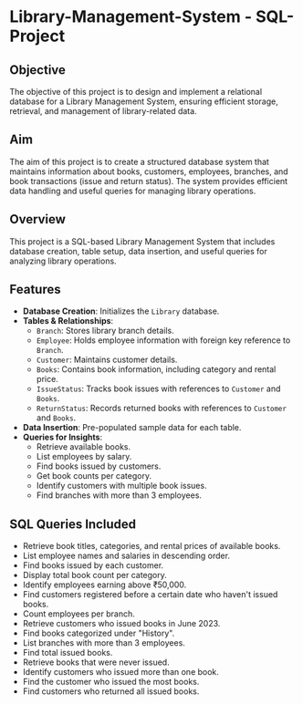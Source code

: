# Library-Management-System - SQL-Project

## Objective
The objective of this project is to design and implement a relational database for a Library Management System, ensuring efficient storage, retrieval, and management of library-related data.

## Aim
The aim of this project is to create a structured database system that maintains information about books, customers, employees, branches, and book transactions (issue and return status). The system provides efficient data handling and useful queries for managing library operations.

## Overview
This project is a SQL-based Library Management System that includes database creation, table setup, data insertion, and useful queries for analyzing library operations.

## Features
- **Database Creation**: Initializes the `Library` database.
- **Tables & Relationships**:
  - `Branch`: Stores library branch details.
  - `Employee`: Holds employee information with foreign key reference to `Branch`.
  - `Customer`: Maintains customer details.
  - `Books`: Contains book information, including category and rental price.
  - `IssueStatus`: Tracks book issues with references to `Customer` and `Books`.
  - `ReturnStatus`: Records returned books with references to `Customer` and `Books`.
- **Data Insertion**: Pre-populated sample data for each table.
- **Queries for Insights**:
  - Retrieve available books.
  - List employees by salary.
  - Find books issued by customers.
  - Get book counts per category.
  - Identify customers with multiple book issues.
  - Find branches with more than 3 employees.

## SQL Queries Included
- Retrieve book titles, categories, and rental prices of available books.
- List employee names and salaries in descending order.
- Find books issued by each customer.
- Display total book count per category.
- Identify employees earning above ₹50,000.
- Find customers registered before a certain date who haven't issued books.
- Count employees per branch.
- Retrieve customers who issued books in June 2023.
- Find books categorized under "History".
- List branches with more than 3 employees.
- Find total issued books.
- Retrieve books that were never issued.
- Identify customers who issued more than one book.
- Find the customer who issued the most books.
- Find customers who returned all issued books.



